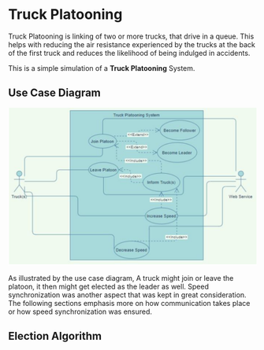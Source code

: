 # Truck Platooning

Truck Platooning is linking of two or more trucks, that drive in a queue. This helps with reducing the air resistance experienced by the trucks at the back of the first truck and reduces the likelihood of being indulged in accidents.

This is a simple simulation of a **Truck Platooning** System.

## Use Case Diagram

![alt text](https://github.com/omega1497/Benzene-bots/blob/master/System%20Diagrams/Use%20Case%20Diagram.png?raw=true)

As illustrated by the use case diagram, A truck might join or leave the platoon, it then might get elected as the leader as well. Speed synchronization was another aspect that was kept in great consideration. The following sections emphasis more on how communication takes place or how speed synchronization was ensured.

## Election Algorithm

